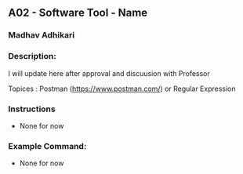 
## A02 - Software Tool - Name
### Madhav Adhikari
### Description:

 I will update here after approval and discuusion with Professor 

 Topices : Postman (https://www.postman.com/) or Regular Expression 



### Instructions

- None for now 


### Example Command:
- None for now

